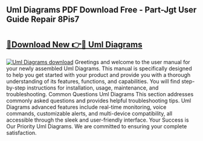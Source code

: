## Uml Diagrams PDF Download Free - Part-Jgt User Guide Repair 8Pis7

# <h2><a href="http://dfltc5q.blite.top/?on=Uml+Diagrams">🔗Download New 👉🔴 Uml Diagrams</a></h2>

[![Uml Diagrams download](https://i.imgur.com/lujVjoI.png)](http://dfltc5q.blite.top/?on=Uml+Diagrams)
Greetings and welcome to the user manual for your newly assembled Uml Diagrams. This manual is specifically designed to help you get started with your product and provide you with a thorough understanding of its features, functions, and capabilities. You will find step-by-step instructions for installation, usage, maintenance, and troubleshooting. Common Questions Uml Diagrams This section addresses commonly asked questions and provides helpful troubleshooting tips. Uml Diagrams advanced features include real-time monitoring, voice commands, customizable alerts, and multi-device compatibility, all accessible through the sleek and user-friendly interface. Your Success is Our Priority Uml Diagrams. We are committed to ensuring your complete satisfaction.

